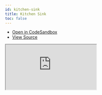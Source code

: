```yaml
---
id: kitchen-sink
title: Kitchen Sink
toc: false
---
```


- [Open in CodeSandbox](https://codesandbox.io/s/github/tannerlinsley/react-table/tree/v7/examples/kitchen-sink)
- [View Source](https://github.com/tannerlinsley/react-table/tree/v7/examples/kitchen-sink)

<iframe
  src="https://codesandbox.io/embed/github/tannerlinsley/react-table/tree/v7/examples/kitchen-sink?autoresize=1&fontsize=14&theme=dark"
  title="tannerlinsley/react-table: kitchen-sink"
  sandbox="allow-forms allow-modals allow-popups allow-presentation allow-same-origin allow-scripts"
  style={{
    width: '100%',
    height: '80vh',
    border: '0',
    borderRadius: 8,
    overflow: 'hidden',
    position: 'static',
    zIndex: 0,
  }}
></iframe>
